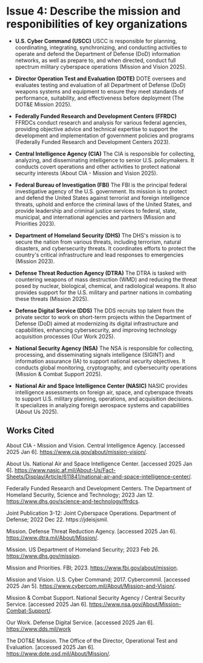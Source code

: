 # Issue 4: Describe the mission and responibilities of key organizations

- **U.S. Cyber Command (USCC)**
USCC is responsible for planning, coordinating, integrating, synchronizing, and conducting activities to operate and defend the Department of Defense (DoD) information networks, as well as prepare to, and when directed, conduct full spectrum military cyberspace operations (Mission and Vision 2025).

- **Director Operation Test and Evaluation (DOTE)**
DOTE oversees and evaluates testing and evaluation of all Department of Defense (DoD) weapons systems and equipment to ensure they meet standards of performance, suitability, and effectiveness before deployment (The DOT&E Mission 2025).

- **Federally Funded Research and Development Centers (FFRDC)**
FFRDCs conduct research and analysis for various federal agencies, providing objective advice and technical expertise to support the development and implementation of government policies and programs (Federally Funded Research and Development Centers 2023).

- **Central Intelligence Agency (CIA)**
The CIA is responsible for collecting, analyzing, and disseminating intelligence to senior U.S. policymakers. It conducts covert operations and other activities to protect national security interests (About CIA - Mission and Vision 2025).

- **Federal Bureau of Investigation (FBI)**
The FBI is the principal federal investigative agency of the U.S. government. Its mission is to protect and defend the United States against terrorist and foreign intelligence threats, uphold and enforce the criminal laws of the United States, and provide leadership and criminal justice services to federal, state, municipal, and international agencies and partners (Mission and Priorities 2023).

- **Department of Homeland Security (DHS)**
The DHS's mission is to secure the nation from various threats, including terrorism, natural disasters, and cybersecurity threats. It coordinates efforts to protect the country's critical infrastructure and lead responses to emergencies (Mission 2023).

- **Defense Threat Reduction Agency (DTRA)**
The DTRA is tasked with countering weapons of mass destruction (WMD) and reducing the threat posed by nuclear, biological, chemical, and radiological weapons. It also provides support for the U.S. military and partner nations in combating these threats (Mission 2025).

- **Defense Digital Service (DDS)**
The DDS recruits top talent from the private sector to work on short-term projects within the Department of Defense (DoD) aimed at modernizing its digital infrastructure and capabilities, enhancing cybersecurity, and improving technology acquisition processes (Our Work 2025).

- **National Security Agency (NSA)**
The NSA is responsible for collecting, processing, and disseminating signals intelligence (SIGINT) and information assurance (IA) to support national security objectives. It conducts global monitoring, cryptography, and cybersecurity operations (Mission & Combat Support 2025).

- **National Air and Space Intelligence Center (NASIC)**
NASIC provides intelligence assessments on foreign air, space, and cyberspace threats to support U.S. military planning, operations, and acquisition decisions. It specializes in analyzing foreign aerospace systems and capabilities (About Us 2025).

## Works Cited
About CIA - Mission and Vision. Central Intelligence Agency. [accessed 2025 Jan 6]. https://www.cia.gov/about/mission-vision/. 

About Us. National Air and Space Intelligence Center. [accessed 2025 Jan 6]. https://www.nasic.af.mil/About-Us/Fact-Sheets/Display/Article/611841/national-air-and-space-intelligence-center/. 

Federally Funded Research and Development Centers. The Department of Homeland Security, Science and Technology; 2023 Jan 12. https://www.dhs.gov/science-and-technology/ffrdcs.

Joint Publication 3-12: Joint Cyberspace Operations. Department of Defense; 2022 Dec 22. https://jdeisjsmil.

Mission. Defense Threat Reduction Agency. [accessed 2025 Jan 6]. https://www.dtra.mil/About/Mission/.

Mission. US Department of Homeland Security; 2023 Feb 26. https://www.dhs.gov/mission.

Mission and Priorities. FBI; 2023. https://www.fbi.gov/about/mission.

Mission and Vision. U.S. Cyber Command; 2017. Cybercommil. [accessed 2025 Jan 5]. https://www.cybercom.mil/About/Mission-and-Vision/.
 
Mission & Combat Support. National Security Agency / Central Security Service. [accessed 2025 Jan 6]. https://www.nsa.gov/About/Mission-Combat-Support/. 

Our Work. Defense Digital Service. [accessed 2025 Jan 6]. https://www.dds.mil/work

The DOT&E Mission. The Office of the Director, Operational Test and Evaluation. [accessed 2025 Jan 6]. https://www.dote.osd.mil/About/Mission/.






